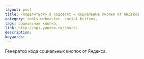```yaml
---
layout: post
title: «Поделиться» в соцсетях — социальные кнопки от Яндекса
category: tools-webmaster, social-buttons, 
tags: социальная кнопка, 
link: http://api.yandex.ru/share/
description: 
keywords: 
---
```


<p>Генератор кода социальных кнопок от Яндекса.</p>
